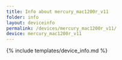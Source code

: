 ```yaml
---
title: Info about mercury_mac1200r_v11
folder: info
layout: deviceinfo
permalink: /devices/mercury_mac1200r_v11/
device: mercury_mac1200r_v11
---
```

{% include templates/device_info.md %}
